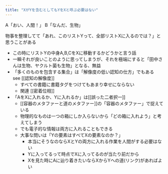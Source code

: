 ```yaml
---
title: "XがYを含むとしてもYをXと呼ぶ必要はない"
---
```


A「おい、人間！」
B「なんだ、生物」

物事を整理してて「あれ、このリストYって、全部リストXに入るのでは？」と思うことがある
- この時にリストYの中身A,B,CをXに移動するかどうかと言う話
- 一瞬それが良いことのように思ってしまうが、それを極端にすると「田中さんは生物、ヤクルト菌も生物」となる、無益
- 「多くのものを包含する集合」は「解像度の低い認知の仕方」でもある　see [[認知の解像度]]
    - すべての書籍に書籍タグをつけてもあまり幸せにならない
    - 関連 [[密着位相]]
- 「AをXに入れるか、Yに入れるか」は[[誤った二者択一]]
    - [[容器のメタファーと道のメタファー]]の「容器のメタファー」で捉えている
    - 物理的なものは一つの箱にしか入らないから「どの箱に入れよう」と考えてしまう
    - でも電子的な情報は両方に入れることもできる
    - 大事な問いは「Yの要素はすべてXの要素なのか？」
        - 本当にそうなのならXとYの両方に入れる作業を人間がする必要はない
        - Yに入ってるって時点でXに入ってるのが当たり前だから
        - Xを見た時にAに辿り着きたいならXからYへの道(リンク)があればよい
